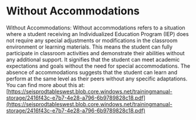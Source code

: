 # Without Accommodations
Without Accommodations: Without accommodations refers to a situation where a student receiving an Individualized Education Program (IEP) does not require any special adjustments or modifications in the classroom environment or learning materials. This means the student can fully participate in classroom activities and demonstrate their abilities without any additional support. It signifies that the student can meet academic expectations and goals without the need for special accommodations. The absence of accommodations suggests that the student can learn and perform at the same level as their peers without any specific adaptations.
You can find more about this at: [https://seisprodtableswest.blob.core.windows.net/trainingmanual-storage/2416f43c-e7b7-4e28-a796-6b9789828c18.pdf](https://seisprodtableswest.blob.core.windows.net/trainingmanual-storage/2416f43c-e7b7-4e28-a796-6b9789828c18.pdf)